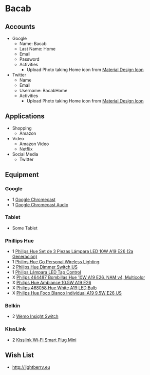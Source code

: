 # Bacab


## Accounts

- Google
  - Name: Bacab
  - Last Name: Home
  - Email
  - Password
  - Activities
    - Upload Photo taking Home icon from [Material Design Icon](https://materialdesignicons.com/)  
- Twitter
  - Name
  - Email
  - Username: BacabHome
  - Activities
    - Upload Photo taking Home icon from [Material Design Icon](https://materialdesignicons.com/)

## Applications

- Shopping
  - Amazon
- Video
  - Amazon Video
  - Netflix
- Social Media
  - Twitter

## Equipment

### Google

- 1 [Google Chromecast](http://www.bestbuy.com.mx/p/google-chromecast-video-negro/1000198185)
- 1 [Google Chromecast Audio](http://www.bestbuy.com.mx/p/google-chromecast-audio-negro/1000198189)

### Tablet

- Some Tablet

### Phillips Hue

- 1 [Philips Hue Set de 3 Piezas Lámpara LED 10W A19 E26 (2a Generación)](https://www.amazon.com.mx/Philips-Hue-Piezas-Lámpara-Generación/dp/B016H0QSGG)
- 1 [Philips Hue Go Personal Wireless Lighting](https://www.amazon.com.mx/gp/product/B00UVHAC1O)
- 2 [Philips Hue Dimmer Switch US](https://www.amazon.com.mx/Philips-Hue-Dimmer-Switch-US/dp/B0167Z0P3I)
- 1 [Philips Lámpara LED Tap Control](https://www.amazon.com.mx/Philips-Lámpara-LED-Tap-Control/dp/B018Z28KQA/)
- X [Philips 464487 Bombillas Hue 10W A19 E26, NAM v4, Multicolor](https://www.amazon.com.mx/Philips-464487-Bombillas-Hue-Multicolor/dp/B01M9AU8MB)
- X [Philips Hue Ambiance 10.5W A19 E26](https://www.amazon.com.mx/Philips-Hue-Ambiance-10-5W-A19/dp/B01F6T4R0S)
- X [Philips 468058 Hue White A19 LED Bulb](https://www.amazon.com.mx/Philips-468058-Hue-White-Bulb/dp/B01M1S6I1Y)
- X [Philips Hue Foco Blanco Individual A19 9.5W E26 US](https://www.amazon.com.mx/Philips-Foco-Blanco-Individual-9-5W/dp/B016AEHUQ6)

### Belkin

- 2 [Wemo Insight Switch](https://www.amazon.com.mx/gp/product/B01DBXNYCS)

### KissLink

- 2 [Kisslink Wi-Fi Smart Plug Mini](https://www.amazon.com.mx/gp/product/B06XKB6P72)

## Wish List

- http://lightberry.eu